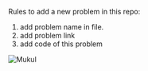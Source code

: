 Rules to add a new problem in this repo:

1. add problem name in file.
2. add problem link
3. add code of this problem


![Mukul](https://github.com/Mukul65)
